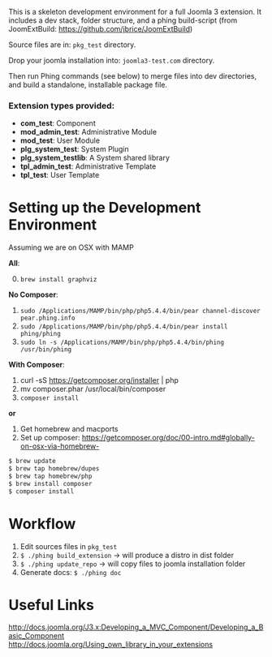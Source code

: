 This is a skeleton development environment for a full Joomla 3 extension. It includes a dev stack, folder structure, and a phing build-script (from JoomExtBuild: https://github.com/jbrice/JoomExtBuild)

Source files are in: `pkg_test` directory.

Drop your joomla installation into: `joomla3-test.com` directory.

Then run Phing commands (see below) to merge files into dev directories, and build a standalone, installable package file.

### Extension types provided:

- **com_test**: Component
- **mod_admin_test**: Administrative Module
- **mod_test**: User Module
- **plg_system_test**: System Plugin
- **plg_system_testlib**: A System shared library
- **tpl_admin_test**: Administrative Template
- **tpl_test**: User Template


Setting up the Development Environment
======================================

Assuming we are on OSX with MAMP

**All**:

0) `brew install graphviz`

**No Composer**:

1. `sudo /Applications/MAMP/bin/php/php5.4.4/bin/pear channel-discover pear.phing.info`
2. `sudo /Applications/MAMP/bin/php/php5.4.4/bin/pear install phing/phing`
3. `sudo ln -s /Applications/MAMP/bin/php/php5.4.4/bin/phing /usr/bin/phing`

**With Composer**:

1. curl -sS https://getcomposer.org/installer | php
2. mv composer.phar /usr/local/bin/composer
3. `composer install`

**or**

1. Get homebrew and macports
2. Set up composer: https://getcomposer.org/doc/00-intro.md#globally-on-osx-via-homebrew-
```bash
$ brew update
$ brew tap homebrew/dupes
$ brew tap homebrew/php
$ brew install composer
$ composer install
```

Workflow
========

1. Edit sources files in `pkg_test`
2. `$ ./phing build_extension` -> will produce a distro in dist folder
3. `$ ./phing update_repo` -> will copy files to joomla installation folder
4. Generate docs: `$ ./phing doc`

Useful Links
============

http://docs.joomla.org/J3.x:Developing_a_MVC_Component/Developing_a_Basic_Component
http://docs.joomla.org/Using_own_library_in_your_extensions
